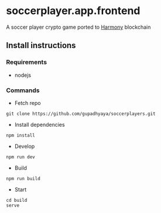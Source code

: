 # soccerplayer.app.frontend
A soccer player crypto game ported to [Harmony](http://harmony.one) blockchain

## Install instructions

### Requirements 

* nodejs 

### Commands

* Fetch repo 

```
git clone https://github.com/gupadhyaya/soccerplayers.git
```

* Install dependencies

```
npm install
```

* Develop

```
npm run dev
```

* Build

```
npm run build
```

* Start

```
cd build 
serve
```
